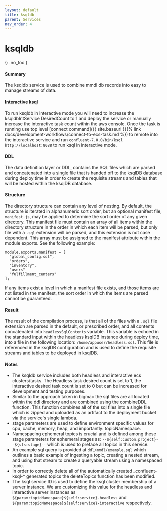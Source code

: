 ```yaml
---
layout: default
title: ksqldb
parent: Services
nav_order: 4
---
```


# ksqldb
{: .no_toc }

#### Summary

The ksqldb service is used to combine mmdl db records into easy to manage streams of data.

#### Interactive ksql

To run ksqldb in interactive mode you will need to increase the ksqldbIntService DesiredCount to 1 and deploy the service or manually increase the interactive task count within the aws console. 
Once the task is running use top level [connect command]({{ site.baseurl }}{% link docs/development-workflows/connect-to-ecs-task.md %}) to remote into the interactive service and run `confluent-7.0.0/bin/ksql http://localhost:8088` to run ksql in interactive mode.

#### DDL

The data definition layer or DDL, contains the SQL files which are parsed and concatenated into a single file that is handed off
to the ksqlDB database during deploy time in order to create the requisite streams and tables that will be hosted within the
ksqlDB database.

#### Structure

The directory structure can contain any level of nesting. By default, the structure is iterated in alphanumeric sort order,
but an optional manifest file, `manifest.js`, may be applied to determine the sort order of any given directory. This manifest
file must contain an array of all items within the directory structure in the order in which each item will be parsed, but only
file with a `.sql` extension will be parsed, and this extension is not case dependent. This array must be assigned to the
manifest attribute within the module exports. See the following example:

```
module.exports.manifest = [
  "global_config.sql",
  "orders",
  "inventory",
  "users"
  "fulfillment_centers"
];
```

If any items exist a level in which a manifest file exists, and those items are not listed in the manifest, the sort order
in which the items are parsed cannot be guaranteed.

#### Result

The result of the compilation process, is that all of the files with a `.sql` file extension are parsed in the default, or
prescribed order, and all contents concatenated into `headlessSqlContents` variable. This variable is echoed in the standard
input within the headless ksqlDB instance during deploy time, into a file in the following location: `/home/appuser/headless.sql`.
This file is referenced in the ksqlDB configuration and is used to define the requisite streams and tables to be deployed in ksqlDB.

#### Notes

- The ksqldb service includes both headless and interactive ecs clusters/tasks. The Headless task desired count is set to 1, the interactive desired task count is set to 0 but can be increased for development and testing purposes.
- Similar to the approach taken in bigmac the sql files are all located within the ddl directory and are combined using the combineDDL function. This function combines all of the sql files into a single file which is zipped and uploaded as an artifact to the deployment bucket via the service's single lambda.
- stage parameters are used to define environment specific values for cpu, cache, memory, heap, and importantly: topicNamespace.
- Namespacing ephemeral topics is crucial and is defined among these stage parameters for ephemeral stages as:
  `--${self:custom.project}--${sls:stage}--` which is used to preface all topics in this service.
- An example sql query is provided at `ddl/mmdl/example.sql` which outlines a basic example of ingesting a topic, creating a nested stream, and using that stream to create a queryable stream using a namespaced topic.
- In order to correctly delete all of the automatically created \_confluent-ksql-\* generated topics the deleteTopics function has been modified.
- The ksql service ID is used to define the ksql cluster membership of a server instance. We are customizing this value for the headless and interactive server instances as `${param:topicNamespace}${self:service}-headless` and `${param:topicNamespace}${self:service}-interactive` respectively.
